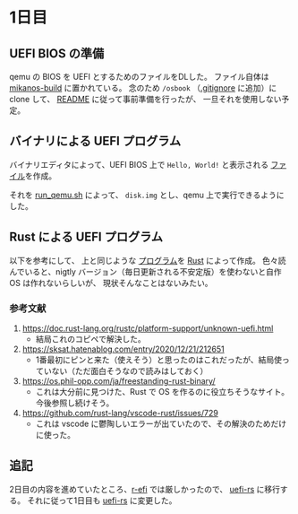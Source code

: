 # 1日目

## UEFI BIOS の準備

qemu の BIOS を UEFI とするためのファイルをDLした。
ファイル自体は [mikanos-build](https://github.com/uchan-nos/mikanos-build) に置かれている。
念のため `/osbook` （[.gitignore](../.gitignore) に追加）に clone して、
[README](https://github.com/uchan-nos/mikanos-build/blob/master/README.md) に従って事前準備を行ったが、
一旦それを使用しない予定。

## バイナリによる UEFI プログラム

バイナリエディタによって、UEFI BIOS 上で `Hello, World!` と表示される
[ファイル](../01/bin/BOOTX64.EFI)を作成。

それを [run_qemu.sh](../devenv/run_qemu.sh) によって、 `disk.img` とし、qemu 上で実行できるようにした。

## Rust による UEFI プログラム

以下を参考にして、 上と同じような
[プログラム](../01/rust)を [Rust](https://www.rust-lang.org/) によって作成。
色々読んでいると、nigtly バージョン（毎日更新される不安定版）を使わないと自作 OS は作れないらしいが、
現状そんなことはないみたい。

### 参考文献

1. https://doc.rust-lang.org/rustc/platform-support/unknown-uefi.html
   - 結局これのコピペで解決した。
2. https://sksat.hatenablog.com/entry/2020/12/21/212651
   - 1番最初にピンと来た（使えそう）と思ったのはこれだったが、結局使っていない（ただ面白そうなので読みはしておく）
3. https://os.phil-opp.com/ja/freestanding-rust-binary/
   - これは大分前に見つけた、Rust で OS を作るのに役立ちそうなサイト。今後参照し続けそう。
4. https://github.com/rust-lang/vscode-rust/issues/729
   - これは vscode に鬱陶しいエラーが出ていたので、その解決のためだけに使った。

## 追記

2日目の内容を進めていたところ、[r-efi](https://crates.io/crates/r-efi) では厳しかったので、
[uefi-rs](https://docs.rs/uefi/0.26.0/uefi/) に移行する。
それに従って1日目も [uefi-rs](https://docs.rs/uefi/0.26.0/uefi/) に変更した。
